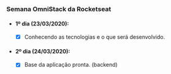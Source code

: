 ### Semana OmniStack da Rocketseat

- #### 1º dia (23/03/2020):
  - [x] Conhecendo as tecnologias e o que será desenvolvido.
  
- #### 2º dia (24/03/2020):
  - [x] Base da aplicação pronta. (backend)
